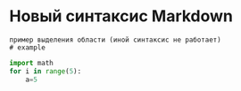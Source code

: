 # Новый синтаксис Markdown

```
пример выделения области (иной синтаксис не работает)
# example 
```
```python
import math 
for i in range(5):
    a=5 
```
